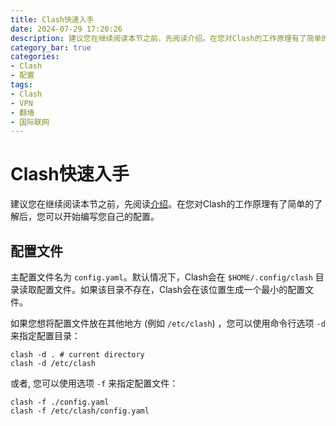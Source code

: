 ```yaml
---
title: Clash快速入手
date: 2024-07-29 17:20:26
description: 建议您在继续阅读本节之前，先阅读介绍。在您对Clash的工作原理有了简单的了解后，您可以开始编写您自己的配置。
category_bar: true
categories:
- Clash
- 配置
tags:
- Clash
- VPN
- 翻墙
- 国际联网
---
```


# Clash快速入手

建议您在继续阅读本节之前，先阅读[介绍](http://blog.qingyi-studio.top/2024/07/04/Clash%E4%BB%8B%E7%BB%8D/)。在您对Clash的工作原理有了简单的了解后，您可以开始编写您自己的配置。

## 配置文件

主配置文件名为 `config.yaml`。默认情况下，Clash会在 `$HOME/.config/clash` 目录读取配置文件。如果该目录不存在，Clash会在该位置生成一个最小的配置文件。

如果您想将配置文件放在其他地方 (例如 `/etc/clash`) ，您可以使用命令行选项 `-d` 来指定配置目录：

```shell
clash -d . # current directory
clash -d /etc/clash
```

或者, 您可以使用选项 `-f` 来指定配置文件：

```shell
clash -f ./config.yaml
clash -f /etc/clash/config.yaml
```

